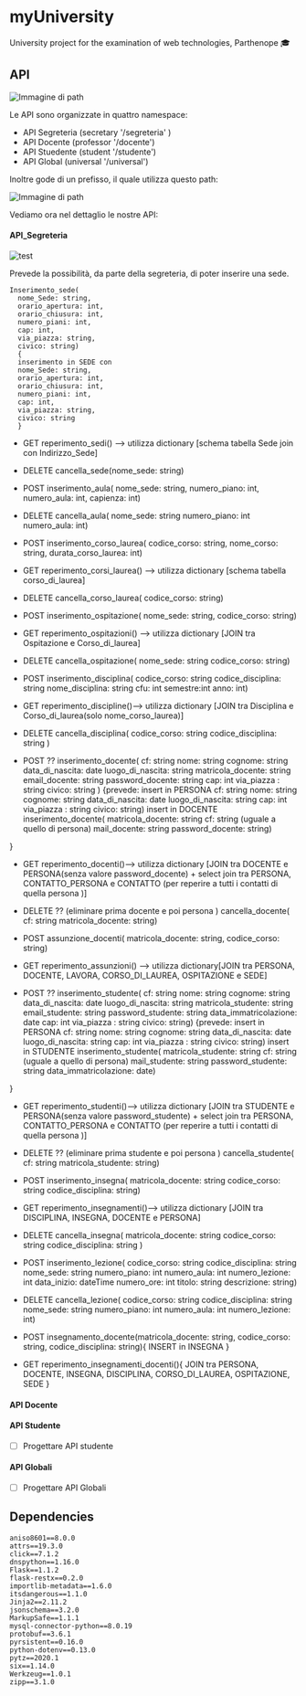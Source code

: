 # myUniversity
University project for the examination of web technologies, Parthenope 🎓

## API 
![Immagine di path](https://encrypted-tbn0.gstatic.com/images?q=tbn%3AANd9GcROSC6b0CtrgxHuiMRgl1VynmK98NiRGdQjtyv5aE-mYpWYP0B_&usqp=CAU)

Le API sono organizzate in quattro namespace:
- API Segreteria (secretary '/segreteria' )
- API Docente (professor '/docente')
- API Stuedente (student '/studente')
- API Global (universal '/universal')

Inoltre gode di un prefisso, il quale utilizza questo path:

![Immagine di path](https://github.com/robertove93/myUniversity/blob/Developer/images/path_myUniversity.png?raw=true)

Vediamo ora nel dettaglio le nostre API:

#### API_Segreteria

![test](https://raw.githubusercontent.com/robertove93/myUniversity/Developer/images/Schermata%202020-05-04%20alle%2020.12.26.png)

Prevede la possibilità, da parte della segreteria, di poter inserire una sede.
```
Inserimento_sede(
  nome_Sede: string, 
  orario_apertura: int, 
  orario_chiusura: int,  
  numero_piani: int,   
  cap: int,
  via_piazza: string,
  civico: string)
  {
  inserimento in SEDE con 
  nome_Sede: string,
  orario_apertura: int,
  orario_chiusura: int, 
  numero_piani: int,
  cap: int,
  via_piazza: string,
  civico: string
  }
```

- GET
reperimento_sedi() --> utilizza dictionary [schema tabella Sede join con Indirizzo_Sede]
- DELETE
cancella_sede(nome_sede: string)

- POST
inserimento_aula(
  nome_sede: string,
  numero_piano: int,
  numero_aula: int,
  capienza: int)
- DELETE
cancella_aula(
 nome_sede: string
 numero_piano: int
 numero_aula: int)

- POST
inserimento_corso_laurea(
  codice_corso: string,
  nome_corso: string,
  durata_corso_laurea: int)
- GET
reperimento_corsi_laurea() --> utilizza dictionary [schema tabella corso_di_laurea]
- DELETE
cancella_corso_laurea(
codice_corso: string)

- POST
inserimento_ospitazione(
nome_sede: string,
codice_corso: string)
- GET
reperimento_ospitazioni() --> utilizza dictionary [JOIN tra Ospitazione e Corso_di_laurea]
- DELETE
cancella_ospitazione(
nome_sede: string
codice_corso: string)

- POST
inserimento_disciplina(
 codice_corso: string
 codice_disciplina: string
 nome_disciplina: string
 cfu: int
 semestre:int
 anno: int)
- GET
reperimento_discipline()--> utilizza dictionary [JOIN tra Disciplina e Corso_di_laurea(solo nome_corso_laurea)]
- DELETE
cancella_disciplina(
codice_corso: string
codice_disciplina: string
)
- POST ??
inserimento_docente(
  cf: string
  nome: string
  cognome: string
  data_di_nascita: date
  luogo_di_nascita: string
  matricola_docente: string
  email_docente: string
  password_docente: string
  cap: int
  via_piazza : string
  civico: string
)
{prevede:
insert in PERSONA
cf: string
nome: string
cognome: string
data_di_nascita: date
luogo_di_nascita: string
cap: int
via_piazza : string
civico: string)
insert in DOCENTE
 inserimento_docente(
 matricola_docente: string
 cf: string (uguale a quello di persona)
 mail_docente: string
 password_docente: string)

}

- GET
reperimento_docenti()--> utilizza dictionary [JOIN tra DOCENTE e PERSONA(senza valore password_docente) + select join tra PERSONA, CONTATTO_PERSONA e CONTATTO (per reperire a tutti i contatti di quella persona )]
- DELETE  ?? (eliminare prima docente e poi persona )
cancella_docente(
cf: string
matricola_docente: string)

- POST
assunzione_docenti(
matricola_docente: string,
codice_corso: string)

- GET
reperimento_assunzioni() --> utilizza dictionary[JOIN tra PERSONA, DOCENTE, LAVORA, CORSO_DI_LAUREA, OSPITAZIONE e SEDE]

- POST ??
inserimento_studente(
  cf: string
  nome: string
  cognome: string
  data_di_nascita: date
  luogo_di_nascita: string
  matricola_studente: string
  email_studente: string
  password_studente: string
  data_immatricolazione: date
  cap: int
  via_piazza : string
  civico: string)
{prevede:
insert in PERSONA
cf: string
nome: string
cognome: string
data_di_nascita: date
luogo_di_nascita: string
cap: int
via_piazza : string
civico: string)
insert in STUDENTE
 inserimento_studente(
 matricola_studente: string
 cf: string (uguale a quello di persona)
 mail_studente: string
 password_studente: string
 data_immatricolazione: date)

}

- GET
reperimento_studenti()--> utilizza dictionary [JOIN tra STUDENTE e PERSONA(senza valore password_studente) + select join tra PERSONA, CONTATTO_PERSONA e CONTATTO (per reperire a tutti i contatti di quella persona )]
- DELETE  ?? (eliminare prima studente e poi persona )
cancella_studente(
cf: string
matricola_studente: string)

- POST
inserimento_insegna(
matricola_docente: string
codice_corso: string
codice_disciplina: string)

- GET
reperimento_insegnamenti()--> utilizza dictionary [JOIN tra DISCIPLINA, INSEGNA, DOCENTE e PERSONA]

- DELETE
cancella_insegna(
matricola_docente: string
codice_corso: string
codice_disciplina: string
)

- POST
inserimento_lezione(
codice_corso: string
codice_disciplina: string
nome_sede: string
numero_piano: int
numero_aula: int
numero_lezione: int
data_inizio: dateTime
numero_ore: int
titolo: string
descrizione: string)

- DELETE
cancella_lezione(
codice_corso: string
codice_disciplina: string
nome_sede: string
numero_piano: int
numero_aula: int
numero_lezione: int)

- POST
insegnamento_docente(matricola_docente: string, codice_corso: string, codice_disciplina: string){
INSERT in INSEGNA
}
- GET 
reperimento_insegnamenti_docenti(){
JOIN tra PERSONA, DOCENTE, INSEGNA, DISCIPLINA, CORSO_DI_LAUREA, OSPITAZIONE, SEDE
}

#### API Docente
#### API Studente
- [ ] Progettare API studente
#### API Globali
- [ ] Progettare API Globali

## Dependencies

```
aniso8601==8.0.0
attrs==19.3.0
click==7.1.2
dnspython==1.16.0
Flask==1.1.2
flask-restx==0.2.0
importlib-metadata==1.6.0
itsdangerous==1.1.0
Jinja2==2.11.2
jsonschema==3.2.0
MarkupSafe==1.1.1
mysql-connector-python==8.0.19
protobuf==3.6.1
pyrsistent==0.16.0
python-dotenv==0.13.0
pytz==2020.1
six==1.14.0
Werkzeug==1.0.1
zipp==3.1.0
```
